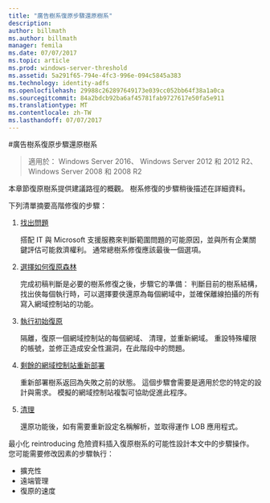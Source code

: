 ```yaml
---
title: "廣告樹系復原步驟還原樹系"
description: 
author: billmath
ms.author: billmath
manager: femila
ms.date: 07/07/2017
ms.topic: article
ms.prod: windows-server-threshold
ms.assetid: 5a291f65-794e-4fc3-996e-094c5845a383
ms.technology: identity-adfs
ms.openlocfilehash: 29988c262897649173e039cc052bb64f38a1a0ca
ms.sourcegitcommit: 84a2bdcb92ba6af45781fab9727617e50fa5e911
ms.translationtype: MT
ms.contentlocale: zh-TW
ms.lasthandoff: 07/07/2017
---
```

#<a name="ad-forest-recovery---steps-for-restoring-the-forest"></a>廣告樹系復原步驟還原樹系 

>適用於： Windows Server 2016、 Windows Server 2012 和 2012 R2、 Windows Server 2008 和 2008 R2

本章節復原樹系提供建議路徑的概觀。 樹系修復的步驟稍後描述在詳細資料。  
  
 下列清單摘要高階修復的步驟：  
  
1.  [找出問題](AD-Forest-Recovery-Identify-the-Problem.md)  
  
     搭配 IT 與 Microsoft 支援服務來判斷範圍問題的可能原因，並與所有企業關鍵評估可能救濟權利。 通常總樹系修復應該最後一個選項。  
  
2.  [選擇如何復原森林](AD-Forest-Recovery-Determine-how-to-Recover.md)  
  
     完成初稿判斷是必要的樹系修復之後，步驟它的準備： 判斷目前的樹系結構，找出俠每個執行時，可以選擇要俠還原為每個網域中，並確保離線拍攝的所有寫入網域控制站的功能。  
  
3.  [執行初始復原](AD-Forest-Recovery-Perform-initial-recovery.md)  
  
     隔離，復原一個網域控制站的每個網域、 清理，並重新網域。 重設特殊權限的帳號，並修正造成安全性漏洞，在此階段中的問題。  
  
4.  [剩餘的網域控制站重新部署](AD-Forest-Recovery-Restore-Additional-DCs.md)  
  
     重新部署樹系返回為失敗之前的狀態。 這個步驟會需要是適用於您的特定的設計與需求。 模擬的網域控制站複製可協助促進此程序。  
  
5.  [清理](AD-Forest-Recovery-Cleanup.md)  
  
     還原功能後，如有需要重新設定名稱解析，並取得運作 LOB 應用程式。  

  
 最小化 reintroducing 危險資料插入復原樹系的可能性設計本文中的步驟操作。 您可能需要修改因素的步驟執行：  
  
-   擴充性  
-   遠端管理  
-   復原的速度  

